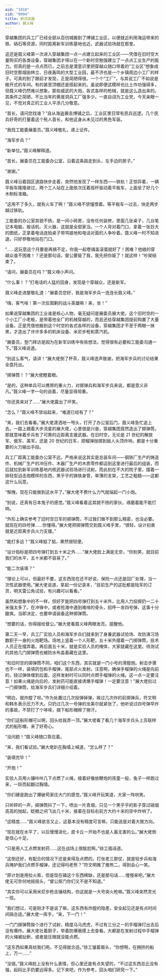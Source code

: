 ```yaml
---
aid: "1010"
zid: "0094"
title: 新式武器
author: 聂义峰
---
```


穿越集团的兵工厂已经全部从百仞城搬到了博铺工业区，以便就近利用海运带来的铁、硝石等资源，同时距离新军训练基地也近，武器试验场就在那里。

这还是聂义峰第一次进入穿越集团一点一点建立起来的工业区——凭借在旧时空大量购买的各类设备，穿越集团才得以在一个新时空勉强建立了一点点工业生产的能力。但真的是一点点而已，之前总是潜意识里把穿越众随口带着的“工业区”想象成旧时空那烟囱林立、日夜轰鸣的大型工业园，最不济也是一个乡镇周边小工厂的样子。可真的到了跟前才发现，正是简陋得很。一个个“工厂”，与其说工厂不如说是敞开式的车间。有的甚至顶棚还是搭起来的。虽说即便这模样也比土作坊强得多，但聂义峰仍然难以想象，那些威武的大炮，各式各样的枪械，就是这么造出来的。其条件之简陋，不比当年的黄崖洞兵工厂强多少。一直自诩为工业党，今天亲眼一见，不觉对真正的工业人平添几分敬意。

“首长，请问您找谁？”自从海盗袭击博铺之后，工业区里日常有民兵巡逻。几个民兵好奇的打量着这个髡人首长，和他这身从未见过的黑色军装。

“我找工能委展委员。”聂义峰敬礼，递上证件。

“海军步兵？”

“新单位。”聂义峰解释道。

“首长，展委员在工能委办公室，沿着这条路走到头，左手边的房子。”

“谢谢。”

聂义峰沿着园区道路快步走着，突然他发现了一样东西——铁轨！正惊异着，一辆平板车隆隆驶过，两个工人站在上面依次压着摇杆驱动着平板车，上面垒了好几个木制标准箱。

“这用不了多久，就有火车了啊！”聂义峰不禁憧憬着。等平板车一过去，快走两步越过铁轨。

工能委的办公室其貌不扬，是一间小砖房，没有任何装修，里面几张桌子，几台笔记本电脑，报话机、灭火器，这就是全部家当。一个人背对着门口，拿着一张巨大的图纸，正拿着电话连拍桌子带骂娘地和电话对面的人争吵着。聂义峰一时不知进退，只好恭敬地站在门口。

“……这玩意这个月要是再搞不定，你我一起卷铺盖滚蛋就好了！困难？他娘的穿越众谁不困难！？还是那句话，督公要毙了我，我先把你毙了！就这样！”吵架结束了。

“请问，展委员在吗？”聂义峰小声问。

“什么事！？”打电话的人猛的回身，发现是个穿越众，还是新军。

聂义峰走进屋敬礼道：“展委员您好，我是海军步兵一连连长聂义峰。”

“嗨，客气啥！第一次反围剿的战斗英雄嘛！来，坐！”

如果说穿越集团的工业谁是核心人物，毫无疑问是展委员展大佬。这个旧时空的一个小工厂小老板，是带着他全厂的机械穿越的，而且还给穿越集团提前购置了大量设备。正是凭借他搬到这个时空的各式各样的设备，穿越集团才不至于两眼一抹黑，才造出了许许多多的机床设备、米尼步枪和蒸汽机。

“展委员，登门拜访是因为在新军训练中有些想法，觉得很有必要和工能委沟通一下。”聂义峰说道。

“别这么客气，请讲！”展大佬倒了杯茶，聂义峰连声致谢，把海军步兵的讨论结果全盘托出。

“掷弹筒！？”展大佬瞪着眼。

“是的，这种单兵可以携带的重火力，对掷弹兵和海军步兵来说，都是意义非凡。”聂义峰一字一句的说着，尽量显得郑重。

“你还真来对了……”展大佬露出了坏笑。

“怎么？”聂义峰不禁站起来，“难道已经有了？”

“来，我们去看看。”展大佬潇洒地一甩头，打开了办公室后门，聂义峰急忙追上去。一路上跟着大步流星的展大佬，心里很是兴奋，穿越集团竟然造出了掷弹筒，那就意味着步兵有了可靠的近距离支援武器。在旧时空，无论是 21 世纪的解放军、俄军、美军，还是 20 世纪的日军，把榴弹抛掷到敌人头顶炸响，都是十分重要的火力输出手段。

兵工厂距离工能委办公室不远，严格来说这其实是总装车间——钢铁厂生产的铸造件、机械厂生产的冲压件、木器厂生产的木质零件都运到这里进行最后的组装，而后就拉到新军训练基地内核武器试验场进行试射。而此刻在不大的院子里，摆着一排轻型迫击炮模样的东西，黑乎乎的铸铁身管，单薄的支架，工艺之粗糙——这都这什么玩意。

“惭愧，现在只能做到这水平了。”展大佬不费什么力气就端起一门小炮。

“别说，还真有日本鬼子的感觉。”聂义峰看着这其貌不扬的家伙，琢磨着能不能打响。

“外形上确实参考了旧时空日军的掷弹筒，不过我们做不到那么精密，也没必要。就现在的四号弹……你懂得。”展大佬把掷弹筒交到聂义峰手里，“很轻，设计初衷就是近距离步兵火力支援。”

“能打多远？”聂义峰掂了掂，果然很轻便。

“设计指标是把四号弹打到五十米之外……”展大佬脸上满是无奈，“你别笑，就目前我们的水平，五十米都不容易了。”

“能二次装填？”

“理论上可以，但最好不要，这东西现在还不好说，保险一点还是回厂处理，当一次性武器使用。”展大佬说道，拿起一份记录本，“目前生产的这批都是陆军的订货，明天雷公角试验，有兴趣可以看看。”

虽然和想象中的不一样，但好歹能把四号弹打到五十米外，比用人力投掷扔一二十米强太多了。在冲锋中，或者抢滩中遇到难啃的骨头，招呼一发四号弹，这事十分酸爽。当即决定，也要申请装备这种掷弹筒。

“想要的话，你得报给督公。”展大佬看聂义峰两眼发亮，提醒他。

第二天一早，兵工厂实验人员和海军步兵们就来到了身兼武器试验场、攻防演习场数职于一身的火炮靶场。场地上竖着一个人形靶，五十米外摆着一门掷弹筒，技术人员正在摆弄着。再后面五十米，就是实验人员的掩体，大家就藏在这里。待测试的其他几门掷弹筒也被防水布盖着藏在这里。

“和旧时空的掷弹筒不同，咱们这个东西，其实就是一门小号的滑膛炮。射击步骤也不一样，装填药包和手榴弹，尾部点火发射。注意啊，确保手榴弹的火绳是向前的，绕过弹体缠到后面，这样发射时可以同时点燃手榴弹的火绳。这一点一定要注意！如果火绳是向后的，发射药可能直接诱爆手榴弹！一定要注意！”展大佬拉过一门掷弹筒，给海军步兵们详细介绍着。

“明白，就炸膛了呗。”作为处置过几次投弹掉弹，挨过几次炸的前掷弹兵，符文明和韩冬表示压力不大。只扔过几次一号弹的龙美尔就紧张了，他听说过四号弹早炸的事故，不禁打了个哆嗦，摘下船形帽擦了擦汗。

“你们这船形帽可以啊，回头给我弄一顶。”展大佬看了看几个海军步兵头上苏联样式的船形帽，来了好奇心。

“没问题！”聂义峰随口答应着。

“来，我们看试验。”展大佬趴在胸墙上喊道，“怎么样了？”

“装填完毕！”

“开炮！”

实验人员用火镰咔咔几下点燃了火绳，接着好像放鞭炮的孩童一般，兔子一样跑过来，一跃而起翻过胸墙。

“你们硬是跑出了爆破苟家庄大门的感觉。”聂义峰开玩笑道，大家一阵哄笑。

只听砰的一声，掷弹筒抖了一下，喷出一片青烟，只见一个黑乎乎的影子穿过硝烟高高的抛起，眨眼之间飞出几十米，接着在目标右前方大约十米的空中炸响了。

“这精度……”聂义峰欲言又止，这基本没有精度可言嘛，只能说是对着大致方向。

“现在就在水平了，以后慢慢进化，皮卡丘一开始不也是人畜无害的么。”展大佬倒是信心十足。

“只是用人工点燃发射药……这在战场上很尴尬啊。”徐工插话道。

“这倒还好，有配合的情况下还是来得及点燃的。打张老三那仗，就是轻步兵和海兵掩护我们点燃手榴弹，还记得吗老熊？”符文明推了推熊二，得到会心一笑。

“原计划是用拉火索，但是现在磷这个东西稀缺，还是那句话……慢慢来吧。”展大佬无可奈何地摇摇头，“督公抠门你们又不是不知道。”

“其实你可以采用米尼步枪击锤结构，你这就是一大号突火枪嘛。”聂义峰突然灵光一现。

“我们想过，可是刚才不是说了嘛，这东西有炸膛的隐患，安全起见还是有点时间间隔合适。”展大佬一挥手，“来，下一门！”

一门门掷弹筒挨个进行了试射，精度马马虎虎，不过有三分之一的手榴弹打出去后没有爆炸。展大佬壮着胆子，举着防爆盾摸上去查看。大都是在发射过程中手榴弹的火绳被扯断，或者是压根就没能点燃。

“这东西如果真给我们用，不见得就合适。”徐工皱着眉头，“你想啊，在拥挤的船上，万一……”

“没错。”聂义峰脸上没有什么表情，但心里还是有点失望的，“不过这东西总比没有强，起码比手扔要远得多。记下来吧，作为参考，回头咱们研究一下。”
